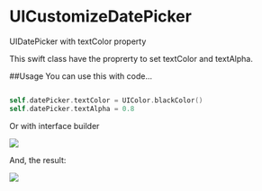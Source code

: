 # UICustomizeDatePicker
UIDatePicker with textColor property 

This swift class have the proprerty to set textColor and textAlpha.

##Usage
You can use this with code...

```swift

self.datePicker.textColor = UIColor.blackColor()
self.datePicker.textAlpha = 0.8

```

Or with interface builder

<img src="https://raw.githubusercontent.com/crixalves/UICustomizeDatePicker/master/interfaceBuilder.png"/>

And, the result:


<img src="https://raw.githubusercontent.com/crixalves/UICustomizeDatePicker/master/result.png"/>
